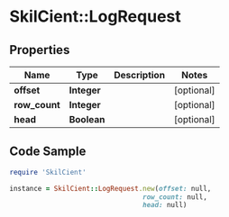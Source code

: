 # SkilCient::LogRequest

## Properties

Name | Type | Description | Notes
------------ | ------------- | ------------- | -------------
**offset** | **Integer** |  | [optional] 
**row_count** | **Integer** |  | [optional] 
**head** | **Boolean** |  | [optional] 

## Code Sample

```ruby
require 'SkilCient'

instance = SkilCient::LogRequest.new(offset: null,
                                 row_count: null,
                                 head: null)
```


